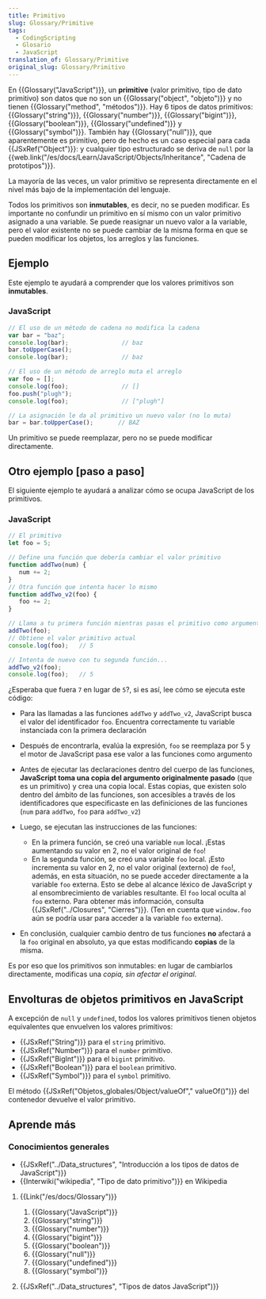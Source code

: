 ```yaml
---
title: Primitivo
slug: Glossary/Primitive
tags:
  - CodingScripting
  - Glosario
  - JavaScript
translation_of: Glossary/Primitive
original_slug: Glossary/Primitivo
---
```

En {{Glossary("JavaScript")}}, un **primitive** (valor primitivo, tipo de dato primitivo) son datos que no son un {{Glossary("object", "objeto")}} y no tienen {{Glossary("method", "métodos")}}. Hay 6 tipos de datos primitivos: {{Glossary("string")}}, {{Glossary("number")}}, {{Glossary("bigint")}}, {{Glossary("boolean")}}, {{Glossary("undefined")}} y {{Glossary("symbol")}}. También hay {{Glossary("null")}}, que aparentemente es primitivo, pero de hecho es un caso especial para cada {{JSxRef("Object")}}: y cualquier tipo estructurado se deriva de `null` por la {{web.link("/es/docs/Learn/JavaScript/Objects/Inheritance", "Cadena de prototipos")}}.

La mayoría de las veces, un valor primitivo se representa directamente en el nivel más bajo de la implementación del lenguaje.

Todos los primitivos son **inmutables**, es decir, no se pueden modificar. Es importante no confundir un primitivo en sí mismo con un valor primitivo asignado a una variable. Se puede reasignar un nuevo valor a la variable, pero el valor existente no se puede cambiar de la misma forma en que se pueden modificar los objetos, los arreglos y las funciones.

## Ejemplo

Este ejemplo te ayudará a comprender que los valores primitivos son **inmutables**.

### JavaScript

```js
// El uso de un método de cadena no modifica la cadena
var bar = "baz";
console.log(bar);               // baz
bar.toUpperCase();
console.log(bar);               // baz

// El uso de un método de arreglo muta el arreglo
var foo = [];
console.log(foo);               // []
foo.push("plugh");
console.log(foo);               // ["plugh"]

// La asignación le da al primitivo un nuevo valor (no lo muta)
bar = bar.toUpperCase();       // BAZ
```

Un primitivo se puede reemplazar, pero no se puede modificar directamente.

## Otro ejemplo \[paso a paso]

El siguiente ejemplo te ayudará a analizar cómo se ocupa JavaScript de los primitivos.

### JavaScript

```js
// El primitivo
let foo = 5;

// Define una función que debería cambiar el valor primitivo
function addTwo(num) {
   num += 2;
}
// Otra función que intenta hacer lo mismo
function addTwo_v2(foo) {
   foo += 2;
}

// Llama a tu primera función mientras pasas el primitivo como argumento
addTwo(foo);
// Obtiene el valor primitivo actual
console.log(foo);   // 5

// Intenta de nuevo con tu segunda función...
addTwo_v2(foo);
console.log(foo);   // 5
```

¿Esperaba que fuera `7` en lugar de `5`?, si es así, lee cómo se ejecuta este código:

- Para las llamadas a las funciones `addTwo` y `addTwo_v2`, JavaScript busca el valor del identificador `foo`. Encuentra correctamente tu variable instanciada con la primera declaración
- Después de encontrarla, evalúa la expresión, `foo` se reemplaza por 5 y el motor de JavaScript pasa ese valor a las funciones como argumento
- Antes de ejecutar las declaraciones dentro del cuerpo de las funciones, **JavaScript toma una copia del argumento originalmente pasado** (que es un primitivo) y crea una copia local. Estas copias, que existen solo dentro del ámbito de las funciones, son accesibles a través de los identificadores que especificaste en las definiciones de las funciones (`num` para `addTwo`, `foo` para `addTwo_v2`)
- Luego, se ejecutan las instrucciones de las funciones:

  - En la primera función, se creó una variable `num` local. ¡Estas aumentando su valor en 2, no el valor original de `foo`!
  - En la segunda función, se creó una variable `foo` local. ¡Esto incrementa su valor en 2, no el valor original (externo) de `foo`!, además, en esta situación, no se puede acceder directamente a la variable `foo` externa. Esto se debe al alcance léxico de JavaScript y al ensombrecimiento de variables resultante. El `foo` local oculta al `foo` externo. Para obtener más información, consulta {{JSxRef("../Closures", "Cierres")}}. (Ten en cuenta que `window.foo` aún se podría usar para acceder a la variable `foo` externa).

- En conclusión, cualquier cambio dentro de tus funciones **no** afectará a la `foo` original en absoluto, ya que estas modificando **copias** de la misma.

Es por eso que los primitivos son inmutables: en lugar de cambiarlos directamente, modificas una _copia, sin afectar el original_.

## Envolturas de objetos primitivos en JavaScript

A excepción de `null` y `undefined`, todos los valores primitivos tienen objetos equivalentes que envuelven los valores primitivos:

- {{JSxRef("String")}} para el `string` primitivo.
- {{JSxRef("Number")}} para el `number` primitivo.
- {{JSxRef("BigInt")}} para el `bigint` primitivo.
- {{JSxRef("Boolean")}} para el `boolean` primitivo.
- {{JSxRef("Symbol")}} para el `symbol` primitivo.

El método {{JSxRef("Objetos_globales/Object/valueOf"," valueOf()")}} del contenedor devuelve el valor primitivo.

## Aprende más

### Conocimientos generales

- {{JSxRef("../Data_structures", "Introducción a los tipos de datos de JavaScript")}}
- {{Interwiki("wikipedia", "Tipo de dato primitivo")}} en Wikipedia

1.  {{Link("/es/docs/Glossary")}}

    1.  {{Glossary("JavaScript")}}
    2.  {{Glossary("string")}}
    3.  {{Glossary("number")}}
    4.  {{Glossary("bigint")}}
    5.  {{Glossary("boolean")}}
    6.  {{Glossary("null")}}
    7.  {{Glossary("undefined")}}
    8.  {{Glossary("symbol")}}

2.  {{JSxRef("../Data_structures", "Tipos de datos JavaScript")}}
